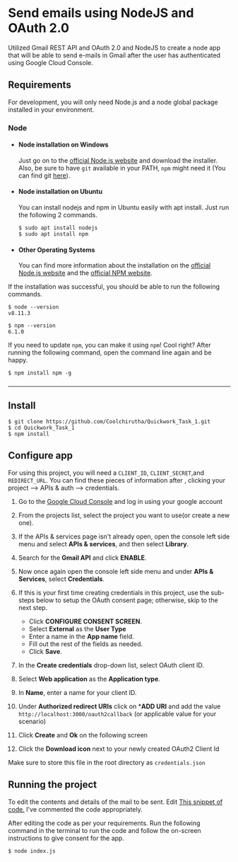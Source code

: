 # Send emails using NodeJS and OAuth 2.0
Utilized Gmail REST API and OAuth 2.0 and NodeJS to create a node app that will be able to send e-mails in Gmail after the user has authenticated using Google Cloud Console.

<!-- ## Problem Statement
Build an API in NodeJS using express to send emails using the Gmail REST API.
Your application should -

1. Obtain a Gmail user's credentials using OAuth 2.0. The OAuth 2.0 process should be initiated by an API call to your server.
2. Store the obtained credentials in a file.
3. Have an API endpoint to execute send email using the credentials previously stored.
4. Include appropriate comments in your code on how to use the APIs written by you.
5. Upload the server code to your Github and share the repository link with us. There is no need for a visual interface, only the server code is needed. -->

## Requirements

For development, you will only need Node.js and a node global package installed in your environment.

### Node
- #### Node installation on Windows

  Just go on to the  [official Node.js website](https://nodejs.org/) and download the installer.
Also, be sure to have `git` available in your PATH, `npm` might need it (You can find git [here](https://git-scm.com/)).

- #### Node installation on Ubuntu

  You can install nodejs and npm in Ubuntu easily with apt install. Just run the following 2 commands.

      $ sudo apt install nodejs
      $ sudo apt install npm

- #### Other Operating Systems
  You can find more information about the installation on the [official Node.js website](https://nodejs.org/) and the [official NPM website](https://npmjs.org/).

If the installation was successful, you should be able to run the following commands.

    $ node --version
    v8.11.3

    $ npm --version
    6.1.0

If you need to update `npm`, you can make it using `npm`! Cool right? After running the following command, open the command line again and be happy.

    $ npm install npm -g

###
---

## Install

    $ git clone https://github.com/Coolchirutha/Quickwork_Task_1.git
    $ cd Quickwork_Task_1
    $ npm install

## Configure app


For using this project, you will need a `CLIENT_ID`, `CLIENT_SECRET`,and `REDIRECT_URL`. You can find these pieces of information after , clicking your project --> APIs & auth --> credentials.

1. Go to the [Google Cloud Console](http://console.cloud.google.com/) and log in using your google account

2. From the projects list, select the project you want to use(or create a new one).

3. If the APIs & services page isn't already open, open the console left side menu and select **APIs & services**, and then select **Library**.

4. Search for the **Gmail API** and click **ENABLE**.

5. Now once again open the console left side menu and under **APIs & Services**, select **Credentials**.

6. If this is your first time creating credentials in this project, use the sub-steps below to setup the OAuth consent page; otherwise, skip to the next step.
   - Click **CONFIGURE CONSENT SCREEN**.
   - Select **External** as the **User Type**
   - Enter a name in the **App name** field.
   - Fill out the rest of the fields as needed.
   - Click **Save**.

7. In the **Create credentials** drop-down list, select OAuth client ID.

8. Select **Web application** as the **Application type**.

9. In **Name**, enter a name for your client ID.

10. Under **Authorized redirect URIs** click on ***ADD URI** and add the value  `http://localhost:3000/oauth2callback` (or applicable value for your scenario)

11. Click **Create** and **Ok** on the following screen

12. Click the **Download icon** next to your newly created OAuth2 Client Id

Make sure to store this file in the root directory as `credentials.json`

## Running the project
To edit the contents and details of the mail to be sent. Edit
[This snippet of code.](https://github.com/Coolchirutha/Quickwork_Task_1/blob/e56886a2df2346613632cc0a60548222dff53fad/index.js#L135-L138) I've commented the code appropriately.

After editing the code as per your requirements. Run the following command in the terminal to run the code and follow the on-screen instructions to give consent for the app.

    $ node index.js

